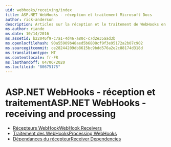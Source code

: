 ```yaml
---
uid: webhooks/receiving/index
title: ASP.NET WebHooks - réception et traitement Microsoft Docs
author: rick-anderson
description: Articles sur la réception et le traitement de WebHooks en ASP.NET
ms.author: riande
ms.date: 10/14/2016
ms.assetid: b22046f9-c7a1-4d46-a80c-c7d2e35aad3b
ms.openlocfilehash: 90a55909b48aed5b6808cf9f3e95172a2b07c902
ms.sourcegitcommit: ce28244209db8615bc9bdd576a2e2c88174d318d
ms.translationtype: MT
ms.contentlocale: fr-FR
ms.lasthandoff: 04/06/2020
ms.locfileid: "80675175"
---
```

# <a name="aspnet-webhooks---receiving-and-processing"></a><span data-ttu-id="a2221-103">ASP.NET WebHooks - réception et traitement</span><span class="sxs-lookup"><span data-stu-id="a2221-103">ASP.NET WebHooks - receiving and processing</span></span>

* [<span data-ttu-id="a2221-104">Récepteurs WebHook</span><span class="sxs-lookup"><span data-stu-id="a2221-104">WebHook Receivers</span></span>](receivers.md)
* [<span data-ttu-id="a2221-105">Traitement des WebHooks</span><span class="sxs-lookup"><span data-stu-id="a2221-105">Processing WebHooks</span></span>](handlers.md)
* [<span data-ttu-id="a2221-106">Dépendances du récepteur</span><span class="sxs-lookup"><span data-stu-id="a2221-106">Receiver Dependencies</span></span>](dependencies.md)
